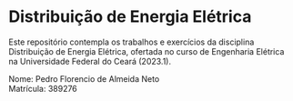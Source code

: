 # Distribuição de Energia Elétrica
Este repositório contempla os trabalhos e exercícios da disciplina Distribuição de Energia Elétrica, ofertada no curso de Engenharia Elétrica na Universidade Federal do Ceará (2023.1).

Nome: Pedro Florencio de Almeida Neto
<br>Matrícula: 389276
